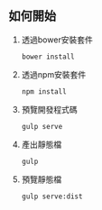 ## 如何開始

1.  透過bower安裝套件
    ```
    bower install
    ```
2.  透過npm安裝套件
    ```
    npm install
    ```
3.  預覽開發程式碼
    ```
    gulp serve
    ```
4.  產出靜態檔
    ```
    gulp
    ```
5.  預覽靜態檔
    ```
    gulp serve:dist
    ```
